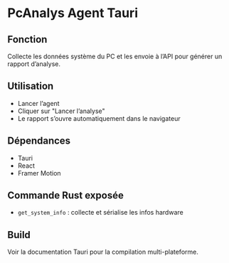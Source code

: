 # PcAnalys Agent Tauri

## Fonction
Collecte les données système du PC et les envoie à l’API pour générer un rapport d’analyse.

## Utilisation
- Lancer l’agent
- Cliquer sur "Lancer l’analyse"
- Le rapport s’ouvre automatiquement dans le navigateur

## Dépendances
- Tauri
- React
- Framer Motion

## Commande Rust exposée
- `get_system_info` : collecte et sérialise les infos hardware

## Build
Voir la documentation Tauri pour la compilation multi-plateforme.
